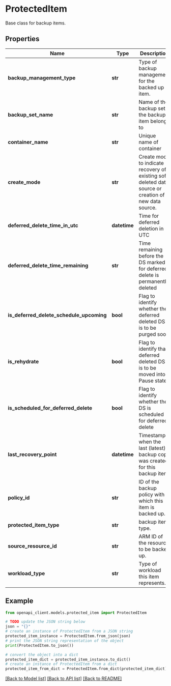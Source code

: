 # ProtectedItem

Base class for backup items.

## Properties

Name | Type | Description | Notes
------------ | ------------- | ------------- | -------------
**backup_management_type** | **str** | Type of backup management for the backed up item. | [optional] 
**backup_set_name** | **str** | Name of the backup set the backup item belongs to | [optional] 
**container_name** | **str** | Unique name of container | [optional] 
**create_mode** | **str** | Create mode to indicate recovery of existing soft deleted data source or creation of new data source. | [optional] 
**deferred_delete_time_in_utc** | **datetime** | Time for deferred deletion in UTC | [optional] 
**deferred_delete_time_remaining** | **str** | Time remaining before the DS marked for deferred delete is permanently deleted | [optional] 
**is_deferred_delete_schedule_upcoming** | **bool** | Flag to identify whether the deferred deleted DS is to be purged soon | [optional] 
**is_rehydrate** | **bool** | Flag to identify that deferred deleted DS is to be moved into Pause state | [optional] 
**is_scheduled_for_deferred_delete** | **bool** | Flag to identify whether the DS is scheduled for deferred delete | [optional] 
**last_recovery_point** | **datetime** | Timestamp when the last (latest) backup copy was created for this backup item. | [optional] 
**policy_id** | **str** | ID of the backup policy with which this item is backed up. | [optional] 
**protected_item_type** | **str** | backup item type. | [optional] 
**source_resource_id** | **str** | ARM ID of the resource to be backed up. | [optional] 
**workload_type** | **str** | Type of workload this item represents. | [optional] 

## Example

```python
from openapi_client.models.protected_item import ProtectedItem

# TODO update the JSON string below
json = "{}"
# create an instance of ProtectedItem from a JSON string
protected_item_instance = ProtectedItem.from_json(json)
# print the JSON string representation of the object
print(ProtectedItem.to_json())

# convert the object into a dict
protected_item_dict = protected_item_instance.to_dict()
# create an instance of ProtectedItem from a dict
protected_item_from_dict = ProtectedItem.from_dict(protected_item_dict)
```
[[Back to Model list]](../README.md#documentation-for-models) [[Back to API list]](../README.md#documentation-for-api-endpoints) [[Back to README]](../README.md)


